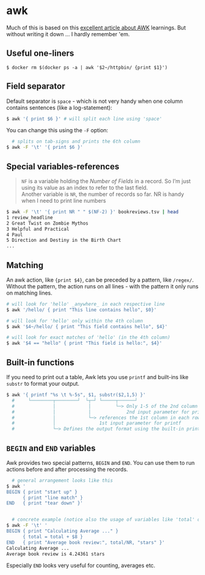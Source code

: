 # awk

Much of this is based on this [excellent article about AWK][awk-examples] learnings. But without writing it down ... I hardly remember 'em.

## Useful one-liners
```bashc
$ docker rm $(docker ps -a | awk '$2~/httpbin/ {print $1}')
```

## Field separator
Default separator is `space` - which is not very handy when one column contains sentences (like a log-statement):
```bash
$ awk '{ print $6 }' # will split each line using 'space'
```

You can change this using the `-F` option:
```bash
  # splits on tab-signs and prints the 6th column
$ awk -F '\t' '{ print $6 }'
```
## Special variables-references
> `NF` is a variable holding the _Number of Fields_ in a record. So I’m just using its value as an index to refer to the last field.<br/>
> Another variable is `NR`, the number of records so far. NR is handy when I need to print line numbers

```bash
$ awk -F '\t' '{ print NR " " $(NF-2) }' bookreviews.tsv | head  
1 review_headline
2 Great Twist on Zombie Mythos
3 Helpful and Practical
4 Paul
5 Direction and Destiny in the Birth Chart
...
```

## Matching

An awk action, like `{print $4}`, can be preceded by a pattern, like `/regex/`. Without the pattern, the action runs on all lines - with the pattern it only runs on matching lines.

```bash
# will look for 'hello' _anywhere_ in each respective line 
$ awk '/hello/ { print "This line contains hello", $0}'

# will look for 'hello' only within the 4th column 
$ awk '$4~/hello/ { print "This field contains hello", $4}'

# will look for exact matches of 'hello' (in the 4th column) 
$ awk '$4 == "hello" { print "This field is hello:", $4}'
```

## Built-in functions

If you need to print out a table, Awk lets you use `printf` and built-ins like `substr` to format your output.
```bash
$ awk '{ printf "%s \t %-5s", $1, substr($2,1,5) }'
  #     └────────┬────────┘  └┬─┘ └─────┬──────┘
  #              │            │         └─> Only 1-5 of the 2nd column - used as
  #              │            │             2nd input parameter for printf
  #              │            └─> references the 1st column in each row - used as
  #              │                1st input parameter for printf
  #              └─> Defines the output format using the built-in printf function
```

## `BEGIN` and `END` variables
Awk provides two special patterns, `BEGIN` and `END`. You can use them to run actions before and after processing the records.
```bash
  # general arrangement looks like this
$ awk '
BEGIN { print "start up" }
      { print "line match" }
END   { print "tear down" }'


  # concrete example (notice also the usage of variables like 'total' or 'NR') 
$ awk -F '\t' '
BEGIN { print "Calculating Average ..." } 
      { total = total + $8 }
END   { print "Average book review:", total/NR, "stars" }'
Calculating Average ...
Average book review is 4.24361 stars
```
Especially `END` looks very useful for counting, averages etc. 

[awk-examples]:https://earthly.dev/blog/awk-examples/
